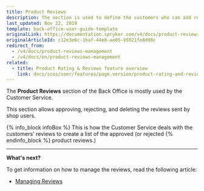 ```yaml
---
title: Product Reviews
description: The section is used to define the customers who can add reviews and ratings to products, as well as
last_updated: Nov 22, 2019
template: back-office-user-guide-template
originalLink: https://documentation.spryker.com/v4/docs/product-reviews-management
originalArticleId: c12e3e6c-1baf-44e8-ae05-95021fe0d98c
redirect_from:
  - /v4/docs/product-reviews-management
  - /v4/docs/en/product-reviews-management
related:
  - title: Product Rating & Reviews feature overview
    link: docs/scos/user/features/page.version/product-rating-and-reviews-feature-overview.html
---
```


The **Product Reviews** section of the Back Office is mostly used by the Customer Service. 

This section allows approving, rejecting, and deleting the reviews sent by shop users. 

{% info_block infoBox %}
This is how the Customer Service deals with the customers' reviews to create a list of the approved (or rejected
{% endinfo_block %} product reviews.)

------

**What's next?**

To get information on how to manage the reviews, read the following article:

* [Managing Reviews](/docs/scos/user/back-office-user-guides/{{page.version}}/catalog/product-reviews/managing-product-reviews.html)
